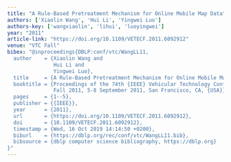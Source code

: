 ```yaml
---
title: "A Rule-Based Pretreatment Mechanism for Online Mobile Map Data"
authors: ['Xiaolin Wang', 'Hui Li', 'Yingwei Luo']
authors-key: ['wangxiaolin', 'lihui', 'luoyingwei']
year: "2011"
article-link: "https://doi.org/10.1109/VETECF.2011.6092912"
venue: "VTC Fall"
bibex: "@inproceedings{DBLP:conf/vtc/WangLL11,
  author    = {Xiaolin Wang and
               Hui Li and
               Yingwei Luo},
  title     = {A Rule-Based Pretreatment Mechanism for Online Mobile Map Data},
  booktitle = {Proceedings of the 74th {IEEE} Vehicular Technology Conference, {VTC}
               Fall 2011, 5-8 September 2011, San Francisco, CA, {USA}},
  pages     = {1--5},
  publisher = {{IEEE}},
  year      = {2011},
  url       = {https://doi.org/10.1109/VETECF.2011.6092912},
  doi       = {10.1109/VETECF.2011.6092912},
  timestamp = {Wed, 16 Oct 2019 14:14:50 +0200},
  biburl    = {https://dblp.org/rec/conf/vtc/WangLL11.bib},
  bibsource = {dblp computer science bibliography, https://dblp.org}
}"
---
```

